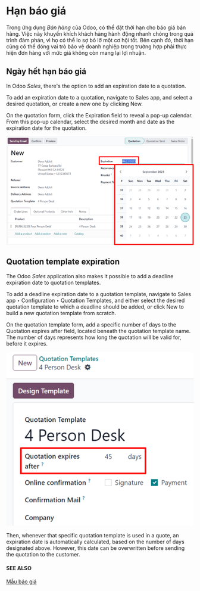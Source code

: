 # Hạn báo giá

Trong ứng dụng *Bán hàng* của Odoo, có thể đặt thời hạn cho báo giá bán hàng. Việc này khuyến khích khách hàng hành động nhanh chóng trong quá trình đàm phán, vì họ có thể lo sợ bỏ lỡ một cơ hội tốt. Bên cạnh đó, thời hạn cũng có thể đóng vai trò bảo vệ doanh nghiệp trong trường hợp phải thực hiện đơn hàng với mức giá không còn mang lại lợi nhuận.

## Ngày hết hạn báo giá

In Odoo *Sales*, there's the option to add an expiration date to a quotation.

To add an expiration date to a quotation, navigate to Sales app, and select a
desired quotation, or create a new one by clicking New.

On the quotation form, click the Expiration field to reveal a pop-up calendar. From this
pop-up calendar, select the desired month and date as the expiration date for the quotation.

![The expiration field on a standard quotation form in Odoo Sales.](../../../../.gitbook/assets/quotation-deadlines-expiration-field.png)

## Quotation template expiration

The Odoo *Sales* application also makes it possible to add a deadline expiration date to quotation
templates.

To add a deadline expiration date to a quotation template, navigate to Sales app ‣
Configuration ‣ Quotation Templates, and either select the desired quotation template to which a
deadline should be added, or click New to build a new quotation template from scratch.

On the quotation template form, add a specific number of days to the Quotation expires
after field, located beneath the quotation template name. The number of days represents how long
the quotation will be valid for, before it expires.

![The quotation expires after field on a quotation template form in Odoo Sales.](../../../../.gitbook/assets/quotation-deadlines-expires-after.png)

Then, whenever that specific quotation template is used in a quote, an expiration date is
automatically calculated, based on the number of days designated above. However, this date can be
overwritten before sending the quotation to the customer.

#### SEE ALSO
[Mẫu báo giá](applications/sales/sales/send_quotations/quote_template.md)
